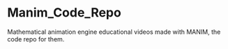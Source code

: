 # Manim_Code_Repo
Mathematical animation engine educational videos made with MANIM, the code repo for them.

